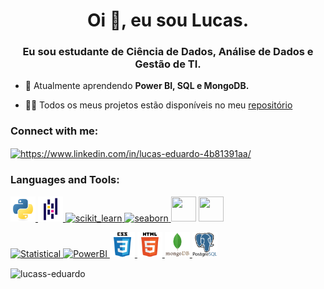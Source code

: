 <h1 align="center">Oi 👋, eu sou Lucas.</h1>
<h3 align="center">Eu sou estudante de Ciência de Dados, Análise de Dados e Gestão de TI.</h3>

- 🌱 Atualmente aprendendo **Power BI, SQL e MongoDB.**

- 👨‍💻 Todos os meus projetos estão disponíveis no meu [repositório](https://github.com/Lucass-Eduardo?tab=repositories)

<h3 align="left">Connect with me:</h3>
<p align="left">
<a href="https://linkedin.com/in/https://www.linkedin.com/in/lucas-eduardo-4b81391aa/" target="blank"><img align="center" src="https://raw.githubusercontent.com/rahuldkjain/github-profile-readme-generator/master/src/images/icons/Social/linked-in-alt.svg" alt="https://www.linkedin.com/in/lucas-eduardo-4b81391aa/" height="30" width="40" /></a>
</p>

<h3 align="left">Languages and Tools:</h3>
<p align="left"> <a href="https://www.python.org" target="_blank" rel="noreferrer"> <img src="https://raw.githubusercontent.com/devicons/devicon/master/icons/python/python-original.svg" alt="python" width="40" height="40"/> <a href="https://pandas.pydata.org/" target="_blank" rel="noreferrer"> <img src="https://raw.githubusercontent.com/devicons/devicon/2ae2a900d2f041da66e950e4d48052658d850630/icons/pandas/pandas-original.svg" alt="pandas" width="40" height="40"/ </a> <a href="https://scikit-learn.org/" target="_blank" rel="noreferrer"> <img src="https://upload.wikimedia.org/wikipedia/commons/0/05/Scikit_learn_logo_small.svg" alt="scikit_learn" width="40" height="40"/> </a> <a href="https://seaborn.pydata.org/" target="_blank" rel="noreferrer"> <img src="https://seaborn.pydata.org/_images/logo-mark-lightbg.svg" alt="seaborn" width="40" height="40"/> </a> <a href="https://numpy.org/" target="_blank" > <img src="https://numpy.org/images/logo.svg" width="40" height="40"/></a> <a href="https://matplotlib.org/stable/" alt"matplotlib" > <img src="https://upload.wikimedia.org/wikipedia/commons/8/84/Matplotlib_icon.svg" width="40" height="40" /> </a>

<a href="https://docs.scipy.org/doc/" target="_blank" rel="noreferrer"> <img src="https://docs.scipy.org/doc/scipy/_static/logo.svg" alt="Statistical" width="40" height="40"/> </a>
<a href="https://learn.microsoft.com/pt-br/power-bi/" target="_blank" rel="noreferrer"> <img src="https://powerbi.microsoft.com/pictures/shared/social/social-default-image.png" alt="PowerBI" width="40" height="40"/> </a>
<a href="https://www.w3schools.com/css/" target="_blank" rel="noreferrer"> <img src="https://raw.githubusercontent.com/devicons/devicon/master/icons/css3/css3-original-wordmark.svg" alt="css3" width="40" height="40"/> </a> <a href="https://www.w3.org/html/" target="_blank" rel="noreferrer"> <img src="https://raw.githubusercontent.com/devicons/devicon/master/icons/html5/html5-original-wordmark.svg" alt="html5" width="40" height="40"/> </a> <a href="https://www.mongodb.com/" target="_blank" rel="noreferrer"> <img src="https://raw.githubusercontent.com/devicons/devicon/master/icons/mongodb/mongodb-original-wordmark.svg" alt="mongodb" width="40" height="40"/> </a> </a> <a href="https://www.postgresql.org" target="_blank" rel="noreferrer"> <img src="https://raw.githubusercontent.com/devicons/devicon/master/icons/postgresql/postgresql-original-wordmark.svg" alt="postgresql" width="40" height="40"/> </a> </p>

<p><img align="center" src="https://github-readme-stats.vercel.app/api/top-langs?username=lucass-eduardo&show_icons=true&locale=en&layout=compact" alt="lucass-eduardo" /></p>
